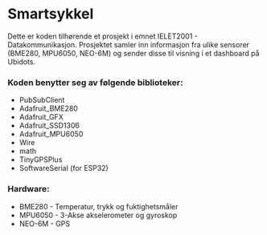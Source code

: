 # Smartsykkel
Dette er koden tilhørende et prosjekt i emnet IELET2001 - Datakommunikasjon.
Prosjektet samler inn informasjon fra ulike sensorer (BME280, MPU6050, NEO-6M) og sender disse til visning i et dashboard på Ubidots.

### Koden benytter seg av følgende biblioteker:
- PubSubClient
- Adafruit_BME280
- Adafruit_GFX
- Adafruit_SSD1306
- Adafruit_MPU6050
- Wire
- math 
- TinyGPSPlus
- SoftwareSerial (for ESP32)

### Hardware:
- BME280 - Temperatur, trykk og fuktighetsmåler
- MPU6050 - 3-Akse akselerometer og gyroskop
- NEO-6M - GPS
